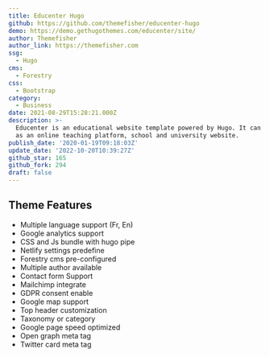 ```yaml
---
title: Educenter Hugo
github: https://github.com/themefisher/educenter-hugo
demo: https://demo.gethugothemes.com/educenter/site/
author: Themefisher
author_link: https://themefisher.com
ssg:
  - Hugo
cms:
  - Forestry
css:
  - Bootstrap
category:
  - Business
date: 2021-08-29T15:28:21.000Z
description: >-
  Educenter is an educational website template powered by Hugo. It can be used
  as an online teaching platform, school and university website.
publish_date: '2020-01-19T09:18:03Z'
update_date: '2022-10-20T10:39:27Z'
github_star: 165
github_fork: 294
draft: false
---
```


## Theme Features

- Multiple language support (Fr, En)
- Google analytics support
- CSS and Js bundle with hugo pipe
- Netlify settings predefine
- Forestry cms pre-configured
- Multiple author available
- Contact form Support
- Mailchimp integrate
- GDPR consent enable
- Google map support
- Top header customization
- Taxonomy or category
- Google page speed optimized
- Open graph meta tag
- Twitter card meta tag
